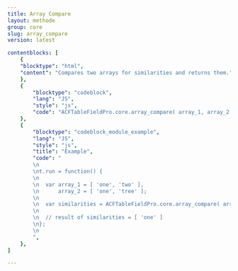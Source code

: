 ```yaml
---
title: Array Compare
layout: methode
group: core
slug: array_compare
version: latest

contentblocks: [
	{
	"blocktype": "html",
	"content": "Compares two arrays for similarities and returns them."
	},
	{
		"blocktype": "codeblock",
		"lang": "JS",
		"style": "js",
		"code": "ACFTableFieldPro.core.array_compare( array_1, array_2 );",
	},
	{
		"blocktype": "codeblock_module_example",
		"lang": "JS",
		"style": "js",
		"title": "Example",
		"code": "
		\n
		\nt.run = function() {
		\n
		\n	var array_1 = [ 'one', 'two' ],
		\n	 	array_2 = [ 'one', 'tree' ];
		\n
		\n	var similarities = ACFTableFieldPro.core.array_compare( array_1, array_2 );
		\n
		\n	// result of similarities = [ 'one' ]
		\n};
		\n
		",
	},
]

---
```

